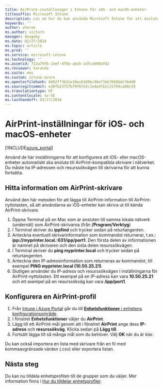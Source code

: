 ```yaml
---
title: AirPrint-inställningar i Intune för iOS- och macOS-enheter
titlesuffix: Microsoft Intune
description: Läs om hur du kan använda Microsoft Intune för att ansluta iOS- och macOS-enheter automatiskt till AirPrint-kompatibla skrivare.
keywords: ''
author: vhorne
ms.author: victorh
manager: dougeby
ms.date: 02/27/2018
ms.topic: article
ms.prod: ''
ms.service: microsoft-intune
ms.technology: ''
ms.assetid: 712a79fb-14ef-4f6b-aba5-1dfca900afd2
ms.reviewer: karanda
ms.suite: ems
ms.custom: intune-azure
ms.openlocfilehash: 8402ff3631e18ec6169bc96ef1bb7669bdcfbdd8
ms.sourcegitcommit: e30fb2375fb79f67e5c1e4ed7b2c21fb9ca80c59
ms.translationtype: HT
ms.contentlocale: sv-SE
ms.lasthandoff: 03/17/2018
---
```

# <a name="airprint-settings-for-ios-and-macos-devices"></a>AirPrint-inställningar för iOS- och macOS-enheter

[!INCLUDE[azure_portal](./includes/azure_portal.md)]

Använd de här inställningarna för att konfigurera att iOS- eller macOS-enheter automatiskt ska ansluta till AirPrint-kompatibla skrivare i nätverket. Du måste ha IP-adressen och resurssökvägen till skrivarna för att kunna fortsätta.

## <a name="find-airprint-printer-information"></a>Hitta information om AirPrint-skrivare

Använd den här metoden för att lägga till AirPrint-information till AirPrint-nyttolasten, så att användarna av iOS-enheter kan skriva ut till kända AirPrint-skrivare.

1. Öppna Terminal på en Mac som är ansluten till samma lokala nätverk (undernät) som AirPrint-skrivarna (från **/Program/Verktyg**)
2. I Terminal skriver du **ippfind** och trycker sedan på returtangenten.
3. Anteckna eventuell skrivarinformation som kommandot returnerar, t.ex.: **ipp://myprinter.local.:631/ipp/port1**. Den första delen av informationen är namnet på skrivaren och den sista delen resurssökvägen.
4. I Terminal skriver du **ping myprinter.local** och trycker sedan på returtangenten.
5. Anteckna den IP-adressinformation som returneras av kommandot, till exempel **PING myprinter.local (10.50.25.21)**.
6. Slutligen använder du IP-adress och resurssökvägen i inställningarna för AirPrint-nyttolasten. Ett exempel på en IP-adress kan vara **10.50.25.21** och ett exempel på en resurssökväg kan vara **/ipp/port1**.

## <a name="configure-an-airprint-profile"></a>Konfigurera en AirPrint-profil

1. Från [Intune i Azure Portal](https://portal.azure.com) går du till [**Enhetsfunktioner** i enhetens konfigurationsområde](device-features-configure.md). 
1. I fönstret **Enhetsfunktioner** väljer du **AirPrint**.
2. Lägg till ett AirPrint-mål genom att i fönstret **AirPrint** ange dess **IP-adress** och **resurssökväg**. Klicka sedan på **Lägg till**.
3. Fortsätt lägga till så många mål som du behöver. Välj **OK** när du är klar.

Du kan också importera en lista med skrivare från en fil med kommaavgränsade värden (.csv) eller exportera listan.


## <a name="next-steps"></a>Nästa steg

Du kan nu tilldela enhetsprofilen till de grupper som du väljer. Mer information finns i [Hur du tilldelar enhetsprofiler](device-profile-assign.md).
